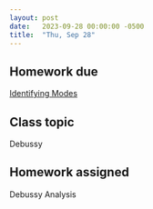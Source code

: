 ```yaml
---
layout: post
date:   2023-09-28 00:00:00 -0500
title:  "Thu, Sep 28"
---
```


## Homework due

[Identifying Modes](https://viva.pressbooks.pub/openmusictheory/chapter/diatonic-modes/#assignments)

## Class topic

Debussy

## Homework assigned

Debussy Analysis

